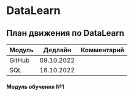 # DataLearn

## План движения по DataLearn 
Модуль | Дедлайн        | Комментарий
-------|:--------------:|-------------------:
GitHub | 09.10.2022     | 
SQL    | 16.10.2022     | 

#### Модуль обучения №1
